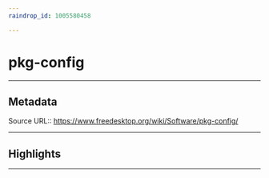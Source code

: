```yaml
---
raindrop_id: 1005580458

---
```


# pkg-config

___
## Metadata
Source URL:: https://www.freedesktop.org/wiki/Software/pkg-config/


___
## Highlights
___